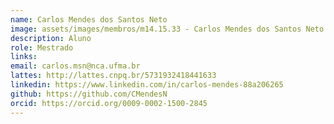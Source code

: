 ```yaml
---
name: Carlos Mendes dos Santos Neto
image: assets/images/membros/m14.15.33 - Carlos Mendes dos Santos Neto.jpeg
description: Aluno
role: Mestrado
links:
email: carlos.msn@nca.ufma.br
lattes: http://lattes.cnpq.br/5731932418441633
linkedin: https://www.linkedin.com/in/carlos-mendes-88a206265
github: https://github.com/CMendesN
orcid: https://orcid.org/0009-0002-1500-2845
---
```


